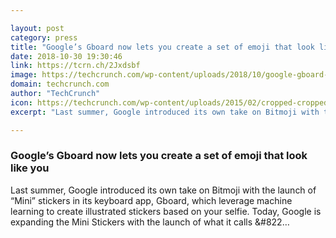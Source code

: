 ```yaml
---

layout: post
category: press
title: "Google’s Gboard now lets you create a set of emoji that look like you"
date: 2018-10-30 19:30:46
link: https://tcrn.ch/2Jxdsbf
image: https://techcrunch.com/wp-content/uploads/2018/10/google-gboard-emoji.jpeg?w=711
domain: techcrunch.com
author: "TechCrunch"
icon: https://techcrunch.com/wp-content/uploads/2015/02/cropped-cropped-favicon-gradient.png?w=180
excerpt: "Last summer, Google introduced its own take on Bitmoji with the launch of “Mini” stickers in its keyboard app, Gboard, which leverage machine learning to create illustrated stickers based on your selfie. Today, Google is expanding the Mini Stickers with the launch of what it calls &amp;#822…"

---
```


### Google’s Gboard now lets you create a set of emoji that look like you

Last summer, Google introduced its own take on Bitmoji with the launch of “Mini” stickers in its keyboard app, Gboard, which leverage machine learning to create illustrated stickers based on your selfie. Today, Google is expanding the Mini Stickers with the launch of what it calls &amp;#822…